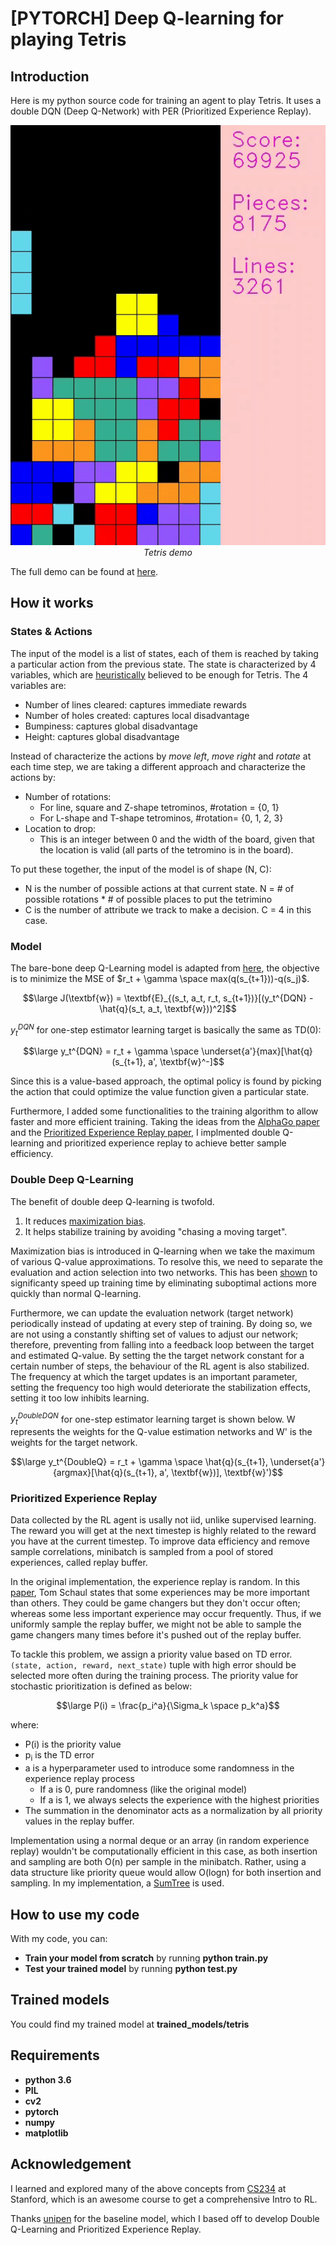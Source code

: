 # [PYTORCH] Deep Q-learning for playing Tetris

## Introduction

Here is my python source code for training an agent to play Tetris. It uses a double DQN (Deep Q-Network) with PER (Prioritized Experience Replay).

<p align="center">
  <img src="demo/tetris-ddqn-per.gif" width=600><br/>
  <i>Tetris demo</i>
</p>

The full demo can be found at [here](https://www.youtube.com/watch?v=fKL5muTWCb0).

## How it works
### States & Actions
The input of the model is a list of states, each of them is reached by taking a particular action from the previous state. The state is characterized by 4 variables, which are [heuristically](https://codemyroad.wordpress.com/2013/04/14/tetris-ai-the-near-perfect-player/) believed to be enough for Tetris. The 4 variables are:
- Number of lines cleared: captures immediate rewards
- Number of holes created: captures local disadvantage
- Bumpiness: captures global disadvantage
- Height: captures global disadvantage

Instead of characterize the actions by *move left*, *move right* and *rotate* at each time step, we are taking a different approach and characterize the actions by:
- Number of rotations:
	- For line, square and Z-shape tetrominos, #rotation = {0, 1}
	- For L-shape and T-shape tetrominos, #rotation= {0, 1, 2, 3}
- Location to drop:
	- This is an integer between 0 and the width of the board, given that the location is valid (all parts of the tetromino is in the board).

To put these together, the input of the model is of shape (N, C):
- N is the number of possible actions at that current state. N = # of possible rotations * # of possible places to put the tetrimino
- C is the number of attribute we track to make a decision. C = 4 in this case.

### Model
The bare-bone deep Q-Learning model is adapted from [here](https://github.com/uvipen/Tetris-deep-Q-learning-pytorch), the objective is to minimize the MSE of $r_t + \gamma \space max(q(s_{t+1}))-q(s_j)$.

$$\large J(\textbf{w}) = \textbf{E}_{(s_t, a_t, r_t, s_{t+1})}[(y_t^{DQN} - \hat{q}(s_t, a_t, \textbf{w}))^2]$$

$y_t^{DQN}$ for one-step estimator learning target is basically the same as TD(0):

$$\large y_t^{DQN} = r_t + \gamma \space \underset{a'}{max}[\hat{q}(s_{t+1}, a', \textbf{w}^-]$$

Since this is a value-based approach, the optimal policy is found by picking the action that could optimize the value function given a particular state.

Furthermore, I added some functionalities to the training algorithm to allow faster and more efficient training. Taking the ideas from the [AlphaGo paper](https://www.nature.com/articles/nature16961) and the [Prioritized Experience Replay paper](https://arxiv.org/abs/1511.05952), I implmented double Q-learning and prioritized experience replay to achieve better sample efficiency.

### Double Deep Q-Learning
The benefit of double deep Q-learning is twofold.
1. It reduces [maximization bias](https://towardsdatascience.com/double-deep-q-networks-905dd8325412).
2. It helps stabilize training by avoiding "chasing a moving target".

Maximization bias is introduced in Q-learning when we take the maximum of various Q-value approximations. To resolve this, we need to separate the evaluation and action selection into two networks. This has been [shown](https://papers.nips.cc/paper/3964-double-q-learning) to significanty speed up training time by eliminating suboptimal actions more quickly than normal Q-learning.

Furthermore, we can update the evaluation network (target network) periodically instead of updating at every step of training. By doing so, we are not using a constantly shifting set of values to adjust our network; therefore, preventing from falling into a feedback loop between the target and estimated Q-value. By setting the the target network constant for a certain number of steps, the behaviour of the RL agent is also stabilized. The frequency at which the target updates is an important parameter, setting the frequency too high would deteriorate the stabilization effects, setting it too low inhibits learning.

$y_t^{DoubleDQN}$ for one-step estimator learning target is shown below. W represents the weights for the Q-value estimation networks and W' is the weights for the target network.

$$\large y_t^{DoubleQ} = r_t + \gamma \space \hat{q}(s_{t+1}, \underset{a'}{argmax}[\hat{q}(s_{t+1}, a', \textbf{w})], \textbf{w}')$$

### Prioritized Experience Replay
Data collected by the RL agent is usally not iid, unlike supervised learning. The reward you will get at the next timestep is highly related to the reward you have at the current timestep. To improve data efficiency and remove sample correlations, minibatch is sampled from a pool of stored experiences, called replay buffer.

In the original implementation, the experience replay is random. In this [paper](https://arxiv.org/abs/1511.05952), Tom Schaul states that some experiences may be more important than others. They could be game changers but they don't occur often; whereas some less important experience may occur frequently. Thus, if we uniformly sample the replay buffer, we might not be able to sample the game changers many times before it's pushed out of the replay buffer.

To tackle this problem, we assign a priority value based on TD error. `(state, action, reward, next_state)` tuple with high error should be selected more often during the training process. The priority value for stochastic prioritization is defined as below:

$$\large P(i) = \frac{p_i^a}{\Sigma_k \space p_k^a}$$

where:
- P(i) is the priority value
- p<sub>i</sub> is the TD error
- a is a hyperparameter used to introduce some randomness in the experience replay process
  - If a is 0, pure randomness (like the original model)
  - If a is 1, we always selects the experience with the highest priorities
- The summation in the denominator acts as a normalization by all priority values in the replay buffer.

Implementation using a normal deque or an array (in random experience replay) wouldn't be computationally efficient in this case, as both insertion and sampling are both O(n) per sample in the minibatch. Rather, using a data structure like priority queue would allow O(logn) for both insertion and sampling. In my implementation, a [SumTree](https://adventuresinmachinelearning.com/sumtree-introduction-python/) is used.

## How to use my code

With my code, you can:
* **Train your model from scratch** by running **python train.py**
* **Test your trained model** by running **python test.py**

## Trained models

You could find my trained model at **trained_models/tetris**
 
## Requirements

* **python 3.6**
* **PIL**
* **cv2**
* **pytorch** 
* **numpy**
* **matplotlib**

## Acknowledgement
I learned and explored many of the above concepts from [CS234](https://web.stanford.edu/class/cs234/index.html) at Stanford, which is an awesome course to get a comprehensive Intro to RL.

Thanks [unipen](https://github.com/uvipen) for the baseline model, which I based off to develop Double Q-Learning and Prioritized Experience Replay.